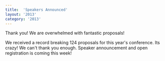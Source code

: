 ```yaml
---
title:  'Speakers Announced'
layout: '2013'
category: '2013'
---
```

Thank you! We are overwhelmed with fantastic proposals!

We received a record breaking 124 proposals for this year's conference. Its crazy! We can't thank you enough. Speaker announcement and open registration is coming this week!